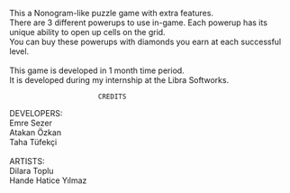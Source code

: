 This a Nonogram-like puzzle game with extra features. \
There are 3 different powerups to use in-game. Each powerup has its unique ability to open up cells on the grid. \
You can buy these powerups with diamonds you earn at each successful level. \
\
This game is developed in 1 month time period. \
It is developed during my internship at the Libra Softworks.

                          CREDITS
                          
DEVELOPERS: \
Emre Sezer \
Atakan Özkan \
Taha Tüfekçi \
\
ARTISTS: \
Dilara Toplu \
Hande Hatice Yılmaz
